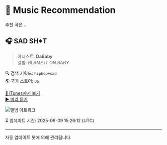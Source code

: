 
# 🎵 Music Recommendation

추천 곡은...

## 🎧 SAD SH*T  
> 아티스트: **DaBaby**  
> 앨범: _BLAME IT ON BABY_  

🔍 검색 키워드: `hiphop+sad`  
🌎 국가 스토어: `US`

[🔗 iTunes에서 보기](https://music.apple.com/us/album/sad-sh-t/1508023035?i=1508023276&uo=4)  
[▶️ 미리 듣기](https://audio-ssl.itunes.apple.com/itunes-assets/AudioPreview122/v4/69/22/2e/69222e9b-6ff0-16a6-34c5-4170090f0bd4/mzaf_7816045469395673726.plus.aac.p.m4a)

![앨범 아트워크](https://is1-ssl.mzstatic.com/image/thumb/Music125/v4/53/0e/d0/530ed031-316d-a32b-d603-c11af9ad235d/20UMGIM28169.rgb.jpg/100x100bb.jpg)

⏳ 업데이트 시간: 2025-09-09 15:26:12 (UTC)

---
자동 업데이트 봇에 의해 관리됩니다.
